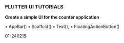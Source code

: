 ### FLUTTER UI TUTORIALS

**Create a simple UI for the counter application**

• AppBar()
• Scaffold()
• Text(),
• FloatingActionButton()

[01-240215]()
